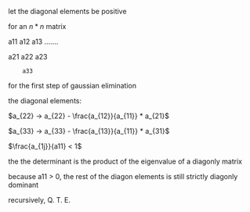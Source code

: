 let the diagonal elements be positive

for an $n * n$ matrix

a11 a12 a13 .......

a21 a22 a23

        a33

for the first step of gaussian elimination

the diagonal elements:

$a_{22} -> a_{22} - \frac{a_{12}}{a_{11}} * a_{21}$

$a_{33} -> a_{33} - \frac{a_{13}}{a_{11}} * a_{31}$

$\frac{a_{1j}}{a11} < 1$

the the determinant is the product of the eigenvalue of a diagonly matrix

because a11 > 0, the rest of the diagon elements is still strictly diagonly dominant

recursively, Q. T. E.